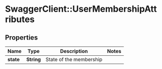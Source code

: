 # SwaggerClient::UserMembershipAttributes

## Properties
Name | Type | Description | Notes
------------ | ------------- | ------------- | -------------
**state** | **String** | State of the membership | 

